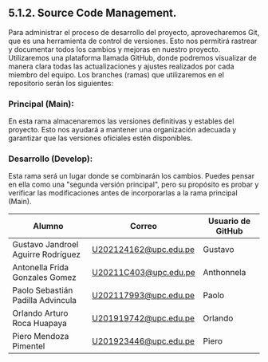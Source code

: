 

## 5.1.2. Source Code Management.

Para administrar el proceso de desarrollo del proyecto, aprovecharemos Git, que es una herramienta de control de versiones. Esto nos permitirá rastrear y documentar todos los cambios y mejoras en nuestro proyecto. Utilizaremos una plataforma llamada GitHub, donde podremos visualizar de manera clara todas las actualizaciones y ajustes realizados por cada miembro del equipo. Los branches (ramas) que utilizaremos en el repositorio serán los siguientes:

### Principal (Main): 
En esta rama almacenaremos las versiones definitivas y estables del proyecto. Esto nos ayudará a mantener una organización adecuada y garantizar que las versiones oficiales estén disponibles.
### Desarrollo (Develop): 
Esta rama será un lugar donde se combinarán los cambios. Puedes pensar en ella como una "segunda versión principal", pero su propósito es probar y verificar las modificaciones antes de incorporarlas a la rama principal (Main).

| Alumno                               | Correo                  | Usuario de GitHub |
|--------------------------------------|-------------------------|-------------------|
| Gustavo Jandroel Aguirre Rodríguez   | U202124162@upc.edu.pe   | Gustavo           | [Gustavo en GitHub](https://github.com/Gustavo)      |
| Antonella Frida Gonzales Gomez       | U20211C403@upc.edu.pe    | Anthonnela        | [Anthonnela en GitHub](https://github.com/Anthonnela) |
| Paolo Sebastián Padilla Advincula    | U202117993@upc.edu.pe    | Paolo             | [Paolo en GitHub](https://github.com/Paolo)           |
| Orlando Arturo Roca Huapaya          | U201919742@upc.edu.pe    | Orlando           | [Orlando en GitHub](https://github.com/Orlando)       |
| Piero Mendoza Pimentel               | U201923446@upc.edu.pe    | Piero             | [Piero en GitHub](https://github.com/Piero)         |
